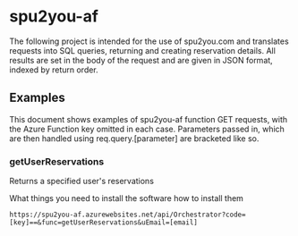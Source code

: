 # spu2you-af

The following project is intended for the use of spu2you.com and translates requests into SQL queries, returning 
and creating reservation details. All results are set in the body of the request and are given in JSON format, indexed 
by return order. 

## Examples

This document shows examples of spu2you-af function GET requests, with the Azure Function key omitted in each case. 
Parameters passed in, which are then handled using req.query.[parameter] are bracketed like so. 

### getUserReservations

Returns a specified user's reservations

What things you need to install the software  how to install them

```
https://spu2you-af.azurewebsites.net/api/Orchestrator?code=[key]==&func=getUserReservations&uEmail=[email]
```

